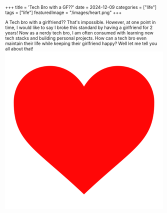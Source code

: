 +++
title = 'Tech Bro with a GF??'
date = 2024-12-09
categories = ["life"]
tags = ["life"]
featuredImage = "/images/heart.png"
+++


A Tech bro with a girlfriend?? That's impossible. However, at one point in time, I would like to say I broke this standard by having a girlfriend for 2 years! Now as a nerdy tech bro, I am often consumed with learning new tech stacks and building personal projects. How can a tech bro even maintain their life while keeping their girlfriend happy? Well let me tell you all about that!
![Image Description](/images/heart.png)